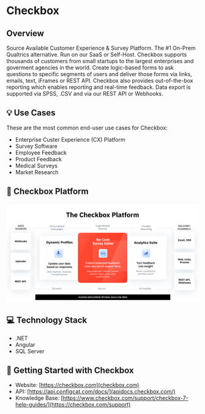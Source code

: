# Checkbox

##  Overview
Source Available Customer Experience &amp; Survey Platform. The #1 On-Prem Qualtrics alternative. Run on our SaaS or Self-Host. Checkbox supports thousands of customers from small startups to the largest enterprises and goverment agencies in the world. Create logic-based forms to ask questions to specific segments of users and deliver those forms via links, emails, text, iFrames or REST API. Checkbox also provides out-of-the-box reporting which enables reporting and real-time feedback. Data export is supported via SPSS, .CSV and via our REST API or Webhooks. 

## 💡 Use Cases
These are the most common end-user use cases for Checkbox:
- Enterprise Custer Experience (CX) Platform
- Survey Software 
- Employee Feedback
- Product Feedback
- Medical Surveys
- Market Research 

## 🧠 Checkbox Platform 
![alt text](https://github.com/checkboxsurvey/checkbox/blob/main/Screen%20Shot%202022-12-14%20at%2012.59.28%20PM.png "Checkbox Platform Overview")

## 💻 Technology Stack
- .NET
- Angular
- SQL Server

## 🚀 Getting Started with Checkbox
- Website: [https://checkbox.com](checkbox.com)
- API: [https://api.configcat.com/docs/](apidocs.checkbox.com/)
- Knowledge Base: [https://www.checkbox.com/support/checkbox-7-help-guides/](https://checkbox.com/support)
